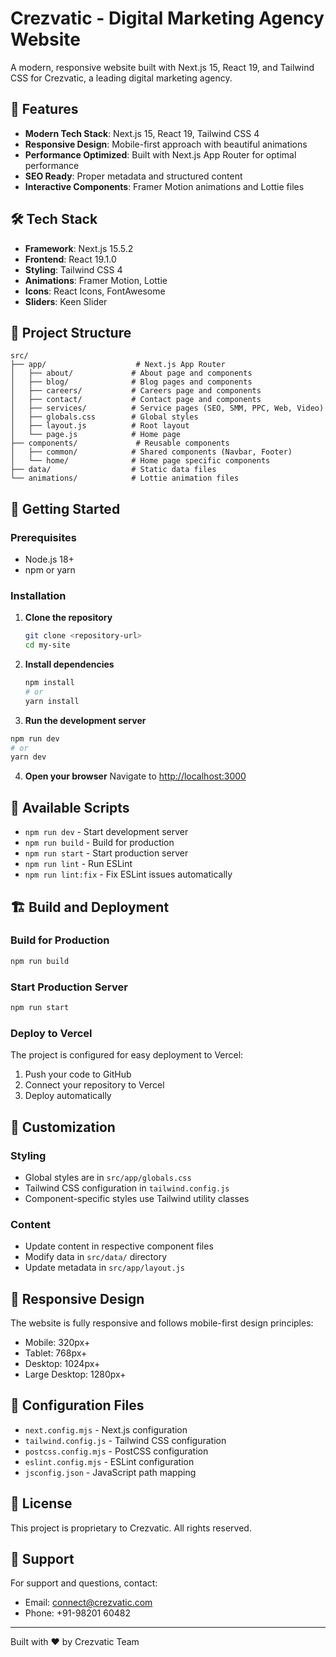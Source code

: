 # Crezvatic - Digital Marketing Agency Website

A modern, responsive website built with Next.js 15, React 19, and Tailwind CSS for Crezvatic, a leading digital marketing agency.

## 🚀 Features

- **Modern Tech Stack**: Next.js 15, React 19, Tailwind CSS 4
- **Responsive Design**: Mobile-first approach with beautiful animations
- **Performance Optimized**: Built with Next.js App Router for optimal performance
- **SEO Ready**: Proper metadata and structured content
- **Interactive Components**: Framer Motion animations and Lottie files

## 🛠️ Tech Stack

- **Framework**: Next.js 15.5.2
- **Frontend**: React 19.1.0
- **Styling**: Tailwind CSS 4
- **Animations**: Framer Motion, Lottie
- **Icons**: React Icons, FontAwesome
- **Sliders**: Keen Slider

## 📁 Project Structure

```
src/
├── app/                    # Next.js App Router
│   ├── about/             # About page and components
│   ├── blog/              # Blog pages and components
│   ├── careers/           # Careers page and components
│   ├── contact/           # Contact page and components
│   ├── services/          # Service pages (SEO, SMM, PPC, Web, Video)
│   ├── globals.css        # Global styles
│   ├── layout.js          # Root layout
│   └── page.js            # Home page
├── components/             # Reusable components
│   ├── common/            # Shared components (Navbar, Footer)
│   └── home/              # Home page specific components
├── data/                  # Static data files
└── animations/            # Lottie animation files
```

## 🚀 Getting Started

### Prerequisites

- Node.js 18+ 
- npm or yarn

### Installation

1. **Clone the repository**
   ```bash
   git clone <repository-url>
   cd my-site
   ```

2. **Install dependencies**
   ```bash
   npm install
   # or
   yarn install
   ```

3. **Run the development server**
```bash
npm run dev
# or
yarn dev
   ```

4. **Open your browser**
   Navigate to [http://localhost:3000](http://localhost:3000)

## 📝 Available Scripts

- `npm run dev` - Start development server
- `npm run build` - Build for production
- `npm run start` - Start production server
- `npm run lint` - Run ESLint
- `npm run lint:fix` - Fix ESLint issues automatically

## 🏗️ Build and Deployment

### Build for Production
```bash
npm run build
```

### Start Production Server
```bash
npm run start
```

### Deploy to Vercel
The project is configured for easy deployment to Vercel:
1. Push your code to GitHub
2. Connect your repository to Vercel
3. Deploy automatically

## 🎨 Customization

### Styling
- Global styles are in `src/app/globals.css`
- Tailwind CSS configuration in `tailwind.config.js`
- Component-specific styles use Tailwind utility classes

### Content
- Update content in respective component files
- Modify data in `src/data/` directory
- Update metadata in `src/app/layout.js`

## 📱 Responsive Design

The website is fully responsive and follows mobile-first design principles:
- Mobile: 320px+
- Tablet: 768px+
- Desktop: 1024px+
- Large Desktop: 1280px+

## 🔧 Configuration Files

- `next.config.mjs` - Next.js configuration
- `tailwind.config.js` - Tailwind CSS configuration
- `postcss.config.mjs` - PostCSS configuration
- `eslint.config.mjs` - ESLint configuration
- `jsconfig.json` - JavaScript path mapping

## 📄 License

This project is proprietary to Crezvatic. All rights reserved.

## 🤝 Support

For support and questions, contact:
- Email: connect@crezvatic.com
- Phone: +91-98201 60482

---

Built with ❤️ by Crezvatic Team
